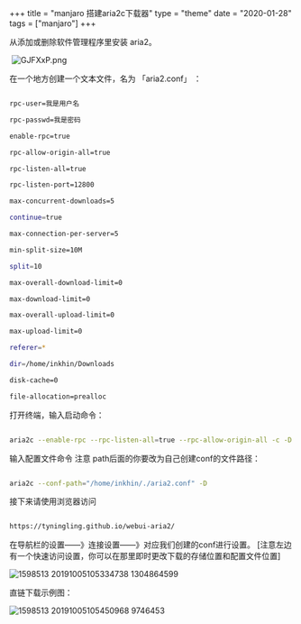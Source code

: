 +++
title = "manjaro 搭建aria2c下载器"
type = "theme"
date = "2020-01-28"
tags = ["manjaro"]
+++

从添加或删除软件管理程序里安装 aria2。

&nbsp;<img src="https://s1.ax1x.com/2020/04/02/GJFXxP.png" alt="GJFXxP.png" border="0" />

在一个地方创建一个文本文件，名为 「aria2.conf」 ：

```bash

rpc-user=我是用户名

rpc-passwd=我是密码

enable-rpc=true

rpc-allow-origin-all=true

rpc-listen-all=true

rpc-listen-port=12800

max-concurrent-downloads=5

continue=true

max-connection-per-server=5

min-split-size=10M

split=10

max-overall-download-limit=0

max-download-limit=0

max-overall-upload-limit=0

max-upload-limit=0

referer=*

dir=/home/inkhin/Downloads

disk-cache=0

file-allocation=prealloc

```

打开终端，输入启动命令：

```bash

aria2c --enable-rpc --rpc-listen-all=true --rpc-allow-origin-all -c -D

```

输入配置文件命令 注意 path后面的你要改为自己创建conf的文件路径：

```bash

aria2c --conf-path="/home/inkhin/./aria2.conf" -D

```

接下来请使用浏览器访问

```bash

https://tyningling.github.io/webui-aria2/

```

在导航栏的设置&mdash;&mdash;》连接设置&mdash;&mdash;》对应我们创建的conf进行设置。 [注意左边有一个快速访问设置，你可以在那里即时更改下载的存储位置和配置文件位置]

<img src="https://s1.ax1x.com/2020/04/02/GJFL8I.png" alt="1598513 20191005105334738 1304864599" border="0">

直链下载示例图：

<img src="https://s1.ax1x.com/2020/04/02/GJFqPA.png" alt="1598513 20191005105450968 9746453" border="0">

&nbsp;